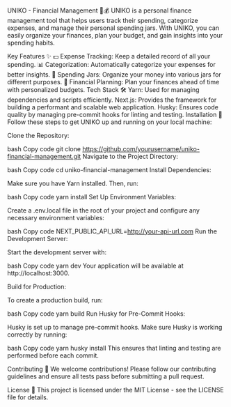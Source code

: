 UNIKO - Financial Management 💼💰
UNIKO is a personal finance management tool that helps users track their spending, categorize expenses, and manage their personal spending jars. With UNIKO, you can easily organize your finances, plan your budget, and gain insights into your spending habits.

Key Features ✨
💵 Expense Tracking: Keep a detailed record of all your spending.
📊 Categorization: Automatically categorize your expenses for better insights.
🏦 Spending Jars: Organize your money into various jars for different purposes.
📅 Financial Planning: Plan your finances ahead of time with personalized budgets.
Tech Stack 🛠️
Yarn: Used for managing dependencies and scripts efficiently.
Next.js: Provides the framework for building a performant and scalable web application.
Husky: Ensures code quality by managing pre-commit hooks for linting and testing.
Installation 🚀
Follow these steps to get UNIKO up and running on your local machine:

Clone the Repository:

bash
Copy code
git clone https://github.com/yourusername/uniko-financial-management.git
Navigate to the Project Directory:

bash
Copy code
cd uniko-financial-management
Install Dependencies:

Make sure you have Yarn installed. Then, run:

bash
Copy code
yarn install
Set Up Environment Variables:

Create a .env.local file in the root of your project and configure any necessary environment variables:

bash
Copy code
NEXT_PUBLIC_API_URL=http://your-api-url.com
Run the Development Server:

Start the development server with:

bash
Copy code
yarn dev
Your application will be available at http://localhost:3000.

Build for Production:

To create a production build, run:

bash
Copy code
yarn build
Run Husky for Pre-Commit Hooks:

Husky is set up to manage pre-commit hooks. Make sure Husky is working correctly by running:

bash
Copy code
yarn husky install
This ensures that linting and testing are performed before each commit.

Contributing 🤝
We welcome contributions! Please follow our contributing guidelines and ensure all tests pass before submitting a pull request.

License 📄
This project is licensed under the MIT License - see the LICENSE file for details.

